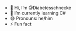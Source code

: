 - 👋 Hi, I’m @Diabetesschnecke
- 🌱 I’m currently learning C#
- 😄 Pronouns: he/him
- ⚡ Fun fact: 

<!---
Diabetesschnecke/Diabetesschnecke is a ✨ special ✨ repository because its `README.md` (this file) appears on your GitHub profile.
You can click the Preview link to take a look at your changes.
--->
